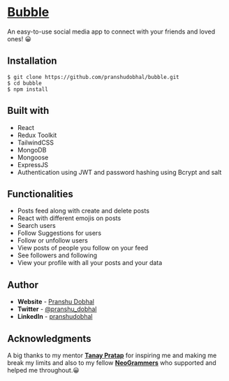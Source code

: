 # [Bubble](https://bubble-mu.vercel.app/)

An easy-to-use social media app to connect with your friends and loved ones! 😀


## **Installation**

```
$ git clone https://github.com/pranshudobhal/bubble.git
$ cd bubble
$ npm install
```

## **Built with**

- React
- Redux Toolkit
- TailwindCSS
- MongoDB
- Mongoose
- ExpressJS
- Authentication using JWT and password hashing using Bcrypt and salt 

## **Functionalities**

- Posts feed along with create and delete posts
- React with different emojis on posts
- Search users
- Follow Suggestions for users
- Follow or unfollow users
- View posts of people you follow on your feed
- See followers and following
- View your profile with all your posts and your data

## **Author**

- **Website** - [Pranshu Dobhal](https://pranshudobhal.netlify.app/)
- **Twitter** - [@pranshu_dobhal](https://twitter.com/pranshu_dobhal)
- **LinkedIn** - [pranshudobhal](https://www.linkedin.com/in/pranshudobhal/)

## **Acknowledgments**

A big thanks to my mentor **[Tanay Pratap](https://twitter.com/tanaypratap)** for inspiring me and making me break my limits and also to my fellow **[NeoGrammers](https://twitter.com/neogcamp)** who supported and helped me throughout.😀
